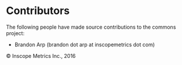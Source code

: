 Contributors
============

The following people have made source contributions to the commons project:

* Brandon Arp (brandon dot arp at inscopemetrics dot com)

&copy; Inscope Metrics Inc., 2016

